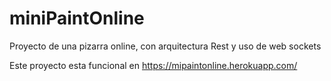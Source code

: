 # miniPaintOnline
Proyecto de una pizarra online, con arquitectura Rest y uso de web sockets

Este proyecto esta funcional en https://mipaintonline.herokuapp.com/
